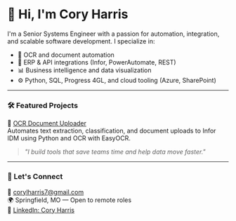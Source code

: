 # 👋 Hi, I'm Cory Harris

I'm a Senior Systems Engineer with a passion for automation, integration, and scalable software development. I specialize in:

- 📄 OCR and document automation  
- 🔗 ERP & API integrations (Infor, PowerAutomate, REST)  
- 📊 Business intelligence and data visualization  
- ⚙️ Python, SQL, Progress 4GL, and cloud tooling (Azure, SharePoint)  

---

### 🛠️ Featured Projects

🔹 [OCR Document Uploader](https://github.com/corneliuscornwallis3/ocr-idm-uploader)  
Automates text extraction, classification, and document uploads to Infor IDM using Python and OCR with EasyOCR.

> _"I build tools that save teams time and help data move faster."_

---

### 💼 Let's Connect

📧 corylharris7@gmail.com  
🌍 Springfield, MO — Open to remote roles  
🔗 [LinkedIn: Cory Harris](https://www.linkedin.com/in/cory-harris-85135a298/)

